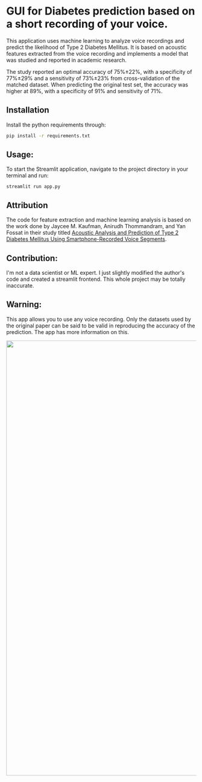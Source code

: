 # GUI for Diabetes prediction based on a short recording of your voice.

This application uses machine learning to analyze voice recordings and predict the likelihood of Type 2 Diabetes Mellitus. It is based on acoustic features extracted from the voice recording and implements a model that was studied and reported in academic research.

The study reported an optimal accuracy of 75%±22%, with a specificity of 77%±29% and a sensitivity of 73%±23% from cross-validation of the matched dataset. When predicting the original test set, the accuracy was higher at 89%, with a specificity of 91% and sensitivity of 71%.


## Installation
Install the python requirements through:

```bash
pip install -r requirements.txt
```

## Usage:
To start the Streamlit application, navigate to the project directory in your terminal and run:
```
streamlit run app.py
```


## Attribution
The code for feature extraction and machine learning analysis is based on the work done by Jaycee M. Kaufman, Anirudh Thommandram, and Yan Fossat in their study titled [Acoustic Analysis and Prediction of Type 2 Diabetes Mellitus Using Smartphone-Recorded Voice Segments](https://www.mcpdigitalhealth.org/article/S2949-7612(23)00073-1/fulltext).


## Contribution:
I'm not a data scientist or ML expert. I just slightly modified the author's code and created a streamlit frontend. This whole project may be totally inaccurate.


## Warning:
This app allows you to use any voice recording. Only the datasets used by the original paper can be said to be valid in reproducing the accuracy of the prediction. The app has more information on this.





<img src="https://github.com/sm18lr88/Diabetes-Prediction-from-Voice-Analysis/assets/64564447/2008677a-b425-4a5b-8995-ca26e4a566c6e" width="1150">
